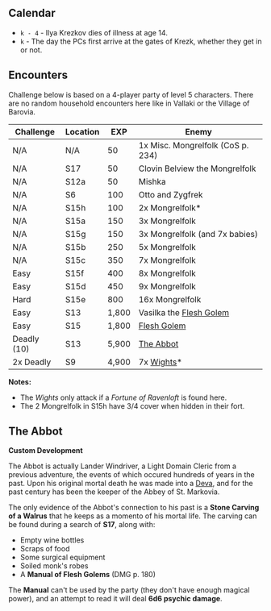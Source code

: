 
Calendar
--------

- `k - 4` - Ilya Krezkov dies of illness at age 14.
- `k` - The day the PCs first arrive at the gates of Krezk, whether they get
in or not.


Encounters
----------

Challenge below is based on a 4-player party of level 5 characters. There
are no random household encounters here like in Vallaki or the Village of
Barovia.

Challenge | Location | EXP | Enemy
--------- | -------- | --- | -----
N/A | N/A | 50 | 1x Misc. Mongrelfolk (CoS p. 234)
N/A | S17 | 50 | Clovin Belview the Mongrelfolk
N/A | S12a | 50 | Mishka
N/A | S6 | 100 | Otto and Zygfrek
N/A | S15h | 100 | 2x Mongrelfolk*
N/A | S15a | 150 | 3x Mongrelfolk
N/A | S15g | 150 | 3x Mongrelfolk (and 7x babies)
N/A | S15b | 250 | 5x Mongrelfolk
N/A | S15c | 350 | 7x Mongrelfolk
Easy | S15f | 400 | 8x Mongrelfolk
Easy | S15d | 450 | 9x Mongrelfolk
Hard | S15e | 800 | 16x Mongrelfolk
Easy | S13 | 1,800 | Vasilka the [Flesh Golem](images/flesh-golem.png)
Easy | S15 | 1,800 | [Flesh Golem](images/flesh-golem.png)
Deadly (10) | S13 | 5,900 | [The Abbot](images/deva.png)
2x Deadly | S9 | 4,900 | 7x [Wights](images/wight.png)*

**Notes:**

- The *Wights* only attack if a *Fortune of Ravenloft* is found here.
- The 2 Mongrelfolk in S15h have 3/4 cover when hidden in their fort.

The Abbot
---------

**Custom Development**

The Abbot is actually Lander Windriver, a Light Domain Cleric from a
previous adventure, the events of which occured hundreds of years in the
past. Upon his original mortal death he was made into a
[Deva](./images/deva.png), and for the past century has been the keeper of
the Abbey of St. Markovia.

The only evidence of the Abbot's connection to his past is a **Stone Carving
of a Walrus** that he keeps as a momento of his mortal life. The carving can
be found during a search of **S17**, along with:

- Empty wine bottles
- Scraps of food
- Some surgical equipment
- Soiled monk's robes
- A **Manual of Flesh Golems** (DMG p. 180)

The **Manual** can't be used by the party (they don't have enough magical
power), and an attempt to read it will deal **6d6 psychic damage**.
